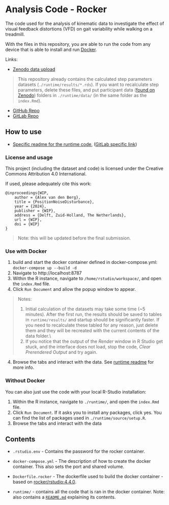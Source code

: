 # Analysis Code - Rocker
The code used for the analysis of kinematic data to investigate the effect of visual feedback distortions (VFD) on gait variability while walking on a treadmill.

With the files in this repository, you are able to run the code from any device that is able to install and run [Docker](https://docs.docker.com/desktop/install/windows-install/#install-interactively).

Links:
- [Zenodo data upload](https://zenodo.org/record/14017075)
> This repository already contains the calculated step parameters datasets (`./runtime/results/*.rds`). If you want to recalculate step parameters, delete these files, and put participant data ([found on Zenodo](https://zenodo.org/record/14017075)) folders in `./runtime/data/` (in the same folder as the `index.Rmd`).
- [GitHub Repo](https://github.com/Avdbergnmf/R-Analysis-VFD-Experiment-2024)
- [GitLab Repo](https://gitlab.tudelft.nl/mln-lab-public/r-analysis-alex-van-den-berg-2024-vfd-experiment)

## How to use

- [Specific readme for the runtime code](./runtime), ([GitLab specific link](https://gitlab.tudelft.nl/mln-lab-public/r-analysis-alex-van-den-berg-2024-vfd-experiment/-/tree/main/runtime?ref_type=heads))

### License and usage
This project (including the dataset and code) is licensed under the Creative Commons Attribution 4.0 International.

If used, please adequately cite this work:
```
@inproceedings{WIP,
    author = {Alex van den Berg},
    title = {PositionNoiseDisturbance},
    year = {2024},
    publisher = {WIP},
    address = {Delft, Zuid-Holland, The Netherlands},
    url = {WIP},
    doi = {WIP}
}
```
> Note: this will be updated before the final submission.

### Use with Docker
1. build and start the docker container defined in docker-compose.yml: `docker-compose up --build -d`
2. Navigate to http://localhost:8787
3. Within the R instance, navigate to `/home/rstudio/workspace/`, and open the `index.Rmd` file.
3. Click `Run Document` and allow the popup window to appear.
> Notes:
> 1. Initial calculation of the datasets may take some time (~5 minutes). After the first run, the results should be saved to tables in `runtime/results/` and startup should be significantly faster. If you need to recalculate these tabled for any reason, just delete them and they will be recreated with the current contents of the data folder.\
> 2. If you notice that the output of the *Render* window in R Studio get stuck, and the interface does not load, stop the code, *Clear Prerendered Output* and try again.
4. Browse the tabs and interact with the data. See [runtime readme](./runtime) for more info.

### Without Docker
You can also just use the code with your local R-Studio installation:
1. Within the R instance, navigate to `./runtime/`, and open the `index.Rmd` file.
2. Click `Run Document`. If it asks you to install any packages, click yes. You can find the list of packages used in `./runtime/source/setup.R`.
3. Browse the tabs and interact with the data

## Contents
- `.rstudio.env` - Contains the password for the rocker container.
- `docker-compose.yml` - The description of how to create the docker container. This also sets the port and shared volume.
- `Dockerfile.rocker` - The dockerfile used to build the docker container - based on [rocker/rstudio:4.4.0](https://rocker-project.org).

- `runtime/` - contains all the code that is ran in the docker container. Note: also contains a [`README.md`](./runtime) explaining its contents.